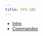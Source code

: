```yaml
---
title: SYS-101
---
```

- [Intro](/presentations/sys101/1-intro)
- [Commandes](/presentations/sys101/2-commandes)
